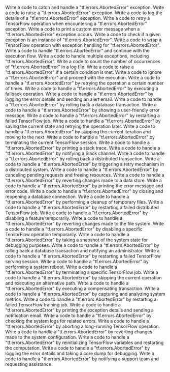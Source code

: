 Write a code to catch and handle a "tf.errors.AbortedError" exception.
Write a code to raise a "tf.errors.AbortedError" exception.
Write a code to log the details of a "tf.errors.AbortedError" exception.
Write a code to retry a TensorFlow operation when encountering a "tf.errors.AbortedError" exception.
Write a code to print a custom error message when a "tf.errors.AbortedError" exception occurs.
Write a code to check if a given exception is an instance of "tf.errors.AbortedError".
Write a code to wrap a TensorFlow operation with exception handling for "tf.errors.AbortedError".
Write a code to handle "tf.errors.AbortedError" and continue with the execution flow.
Write a code to handle multiple exceptions, including "tf.errors.AbortedError".
Write a code to count the number of occurrences of "tf.errors.AbortedError" in a log file.
Write a code to raise a "tf.errors.AbortedError" if a certain condition is met.
Write a code to ignore a "tf.errors.AbortedError" and proceed with the execution.
Write a code to handle a "tf.errors.AbortedError" by retrying the operation a certain number of times.
Write a code to handle a "tf.errors.AbortedError" by executing a fallback operation.
Write a code to handle a "tf.errors.AbortedError" by logging the error details and sending an alert email.
Write a code to handle a "tf.errors.AbortedError" by rolling back a database transaction.
Write a code to handle a "tf.errors.AbortedError" by showing a user-friendly error message.
Write a code to handle a "tf.errors.AbortedError" by restarting a failed TensorFlow job.
Write a code to handle a "tf.errors.AbortedError" by saving the current state and retrying the operation later.
Write a code to handle a "tf.errors.AbortedError" by skipping the current iteration and moving to the next.
Write a code to handle a "tf.errors.AbortedError" by terminating the current TensorFlow session.
Write a code to handle a "tf.errors.AbortedError" by printing a stack trace.
Write a code to handle a "tf.errors.AbortedError" by notifying a Slack channel.
Write a code to handle a "tf.errors.AbortedError" by rolling back a distributed transaction.
Write a code to handle a "tf.errors.AbortedError" by triggering a retry mechanism in a distributed system.
Write a code to handle a "tf.errors.AbortedError" by canceling pending requests and freeing resources.
Write a code to handle a "tf.errors.AbortedError" by reverting changes made to a data store.
Write a code to handle a "tf.errors.AbortedError" by printing the error message and error code.
Write a code to handle a "tf.errors.AbortedError" by closing and reopening a database connection.
Write a code to handle a "tf.errors.AbortedError" by performing a cleanup of temporary files.
Write a code to handle a "tf.errors.AbortedError" by restarting a failed distributed TensorFlow job.
Write a code to handle a "tf.errors.AbortedError" by disabling a feature temporarily.
Write a code to handle a "tf.errors.AbortedError" by reverting changes made to the file system.
Write a code to handle a "tf.errors.AbortedError" by disabling a specific TensorFlow operation temporarily.
Write a code to handle a "tf.errors.AbortedError" by taking a snapshot of the system state for debugging purposes.
Write a code to handle a "tf.errors.AbortedError" by rolling back a database transaction and notifying an administrator.
Write a code to handle a "tf.errors.AbortedError" by restarting a failed TensorFlow serving session.
Write a code to handle a "tf.errors.AbortedError" by performing a system reboot.
Write a code to handle a "tf.errors.AbortedError" by terminating a specific TensorFlow job.
Write a code to handle a "tf.errors.AbortedError" by skipping the current operation and executing an alternative path.
Write a code to handle a "tf.errors.AbortedError" by executing a compensating transaction.
Write a code to handle a "tf.errors.AbortedError" by capturing and analyzing system metrics.
Write a code to handle a "tf.errors.AbortedError" by restarting a failed TensorFlow training job.
Write a code to handle a "tf.errors.AbortedError" by printing the exception details and sending a notification email.
Write a code to handle a "tf.errors.AbortedError" by checking the system logs for related errors.
Write a code to handle a "tf.errors.AbortedError" by aborting a long-running TensorFlow operation.
Write a code to handle a "tf.errors.AbortedError" by reverting changes made to the system configuration.
Write a code to handle a "tf.errors.AbortedError" by reinitializing TensorFlow variables and restarting the computation.
Write a code to handle a "tf.errors.AbortedError" by logging the error details and taking a core dump for debugging.
Write a code to handle a "tf.errors.AbortedError" by notifying a support team and requesting assistance.